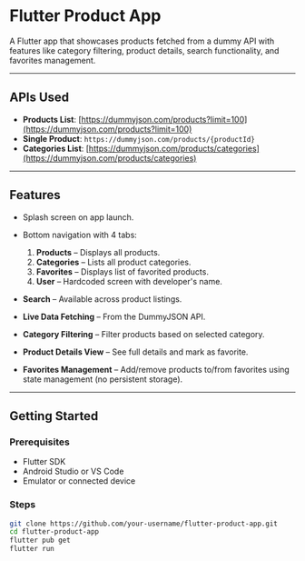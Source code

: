 #  Flutter Product App

A Flutter app that showcases products fetched from a dummy API with features like category filtering, product details, search functionality, and favorites management.

---

## APIs Used

- **Products List**: [https://dummyjson.com/products?limit=100](https://dummyjson.com/products?limit=100)
- **Single Product**: `https://dummyjson.com/products/{productId}`
- **Categories List**: [https://dummyjson.com/products/categories](https://dummyjson.com/products/categories)

---

## Features

- Splash screen on app launch.
- Bottom navigation with 4 tabs:
  1. **Products** – Displays all products.
  2. **Categories** – Lists all product categories.
  3. **Favorites** – Displays list of favorited products.
  4. **User** – Hardcoded screen with developer's name.

- **Search** – Available across product listings.
- **Live Data Fetching** – From the DummyJSON API.
- **Category Filtering** – Filter products based on selected category.
- **Product Details View** – See full details and mark as favorite.
- **Favorites Management** – Add/remove products to/from favorites using state management (no persistent storage).

---

##  Getting Started

### Prerequisites

- Flutter SDK
- Android Studio or VS Code
- Emulator or connected device

### Steps

```bash
git clone https://github.com/your-username/flutter-product-app.git
cd flutter-product-app
flutter pub get
flutter run
